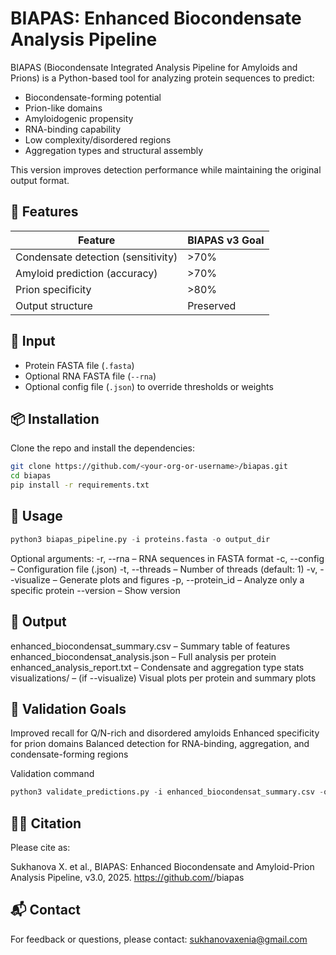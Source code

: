 # BIAPAS: Enhanced Biocondensate Analysis Pipeline

BIAPAS (Biocondensate Integrated Analysis Pipeline for Amyloids and Prions) is a Python-based tool for analyzing protein sequences to predict:
- Biocondensate-forming potential
- Prion-like domains
- Amyloidogenic propensity
- RNA-binding capability
- Low complexity/disordered regions
- Aggregation types and structural assembly

This version improves detection performance while maintaining the original output format.

## 🚀 Features

| Feature                        | BIAPAS v3 Goal |
|-------------------------------|----------------|
| Condensate detection (sensitivity) | >70%           |
| Amyloid prediction (accuracy)     | >70%           |
| Prion specificity                 | >80%           |
| Output structure                 | Preserved      |

## 🧬 Input

- Protein FASTA file (`.fasta`)
- Optional RNA FASTA file (`--rna`)
- Optional config file (`.json`) to override thresholds or weights

## 📦 Installation

Clone the repo and install the dependencies:
```bash
git clone https://github.com/<your-org-or-username>/biapas.git
cd biapas
pip install -r requirements.txt
```

## 🔧 Usage
```python
python3 biapas_pipeline.py -i proteins.fasta -o output_dir
```

Optional arguments:
-r, --rna – RNA sequences in FASTA format
-c, --config – Configuration file (.json)
-t, --threads – Number of threads (default: 1)
-v, --visualize – Generate plots and figures
-p, --protein_id – Analyze only a specific protein
--version – Show version

## 📁 Output

enhanced_biocondensat_summary.csv – Summary table of features
enhanced_biocondensat_analysis.json – Full analysis per protein
enhanced_analysis_report.txt – Condensate and aggregation type stats
visualizations/ – (if --visualize) Visual plots per protein and summary plots

## 🧪 Validation Goals

Improved recall for Q/N-rich and disordered amyloids
Enhanced specificity for prion domains
Balanced detection for RNA-binding, aggregation, and condensate-forming regions

Validation command
```python
python3 validate_predictions.py -i enhanced_biocondensat_summary.csv -o output_dir
```

## 👩‍🔬 Citation

Please cite as:

Sukhanova X. et al., BIAPAS: Enhanced Biocondensate and Amyloid-Prion Analysis Pipeline, v3.0, 2025. https://github.com/<your-org-or-username>/biapas

## 📬 Contact

For feedback or questions, please contact: sukhanovaxenia@gmail.com
